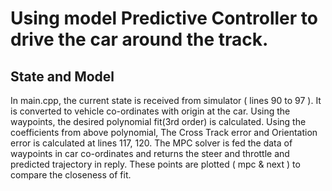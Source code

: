 <h1>Using model Predictive Controller to drive the car around the track.</h1>

<h2>State and Model</h2>
In main.cpp, the current state is received from simulator ( lines 90 to 97 ).  
It is converted to vehicle co-ordinates with origin at the car.  
Using the waypoints, the desired polynomial fit(3rd order) is calculated.  
Using the coefficients from above polynomial, The Cross Track error and Orientation error is calculated at lines 117, 120.  
The MPC solver is fed the data of waypoints in car co-ordinates and returns the steer and throttle and predicted trajectory in reply.  
These points are plotted ( mpc & next ) to compare the closeness of fit.


